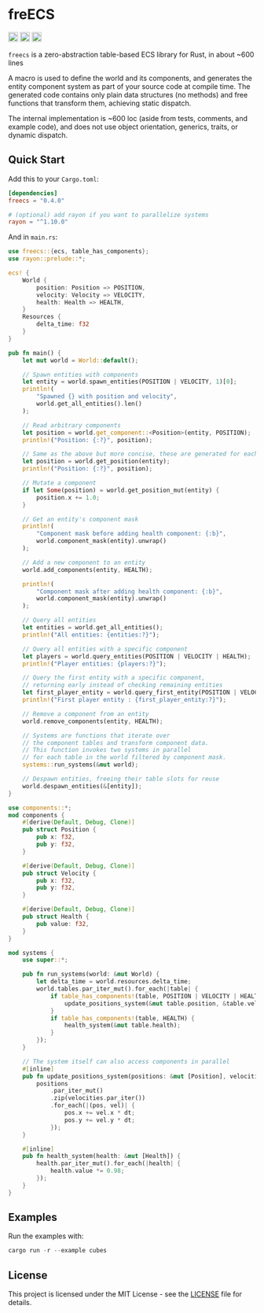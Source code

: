 # freECS

[<img alt="github" src="https://img.shields.io/badge/github-matthewjberger/freecs-8da0cb?style=for-the-badge&labelColor=555555&logo=github" height="20">](https://github.com/matthewjberger/freecs)
[<img alt="crates.io" src="https://img.shields.io/crates/v/freecs.svg?style=for-the-badge&color=fc8d62&logo=rust" height="20">](https://crates.io/crates/freecs)
[<img alt="docs.rs" src="https://img.shields.io/badge/docs.rs-freecs-66c2a5?style=for-the-badge&labelColor=555555&logo=docs.rs" height="20">](https://docs.rs/freecs)

`freecs` is a zero-abstraction table-based ECS library for Rust, in about ~600 lines

A macro is used to define the world and its components, and generates
the entity component system as part of your source code at compile time. The generated code
contains only plain data structures (no methods) and free functions that transform them, achieving static dispatch.

The internal implementation is ~600 loc (aside from tests, comments, and example code),
and does not use object orientation, generics, traits, or dynamic dispatch.

## Quick Start

Add this to your `Cargo.toml`:

```toml
[dependencies]
freecs = "0.4.0"

# (optional) add rayon if you want to parallelize systems
rayon = "^1.10.0"
```

And in `main.rs`:

```rust
use freecs::{ecs, table_has_components};
use rayon::prelude::*;

ecs! {
    World {
        position: Position => POSITION,
        velocity: Velocity => VELOCITY,
        health: Health => HEALTH,
    }
    Resources {
        delta_time: f32
    }
}

pub fn main() {
    let mut world = World::default();

    // Spawn entities with components
    let entity = world.spawn_entities(POSITION | VELOCITY, 1)[0];
    println!(
        "Spawned {} with position and velocity",
        world.get_all_entities().len()
    );

    // Read arbitrary components
    let position = world.get_component::<Position>(entity, POSITION);
    println!("Position: {:?}", position);

    // Same as the above but more concise, these are generated for each component
    let position = world.get_position(entity);
    println!("Position: {:?}", position);

    // Mutate a component
    if let Some(position) = world.get_position_mut(entity) {
        position.x += 1.0;
    }

    // Get an entity's component mask
    println!(
        "Component mask before adding health component: {:b}",
        world.component_mask(entity).unwrap()
    );

    // Add a new component to an entity
    world.add_components(entity, HEALTH);

    println!(
        "Component mask after adding health component: {:b}",
        world.component_mask(entity).unwrap()
    );

    // Query all entities
    let entities = world.get_all_entities();
    println!("All entities: {entities:?}");

    // Query all entities with a specific component
    let players = world.query_entities(POSITION | VELOCITY | HEALTH);
    println!("Player entities: {players:?}");

    // Query the first entity with a specific component,
    // returning early instead of checking remaining entities
    let first_player_entity = world.query_first_entity(POSITION | VELOCITY | HEALTH);
    println!("First player entity : {first_player_entity:?}");

    // Remove a component from an entity
    world.remove_components(entity, HEALTH);

    // Systems are functions that iterate over
    // the component tables and transform component data.
    // This function invokes two systems in parallel
    // for each table in the world filtered by component mask.
    systems::run_systems(&mut world);

    // Despawn entities, freeing their table slots for reuse
    world.despawn_entities(&[entity]);
}

use components::*;
mod components {
    #[derive(Default, Debug, Clone)]
    pub struct Position {
        pub x: f32,
        pub y: f32,
    }

    #[derive(Default, Debug, Clone)]
    pub struct Velocity {
        pub x: f32,
        pub y: f32,
    }

    #[derive(Default, Debug, Clone)]
    pub struct Health {
        pub value: f32,
    }
}

mod systems {
    use super::*;

    pub fn run_systems(world: &mut World) {
        let delta_time = world.resources.delta_time;
        world.tables.par_iter_mut().for_each(|table| {
            if table_has_components!(table, POSITION | VELOCITY | HEALTH) {
                update_positions_system(&mut table.position, &table.velocity, delta_time);
            }
            if table_has_components!(table, HEALTH) {
                health_system(&mut table.health);
            }
        });
    }

    // The system itself can also access components in parallel
    #[inline]
    pub fn update_positions_system(positions: &mut [Position], velocities: &[Velocity], dt: f32) {
        positions
            .par_iter_mut()
            .zip(velocities.par_iter())
            .for_each(|(pos, vel)| {
                pos.x += vel.x * dt;
                pos.y += vel.y * dt;
            });
    }

    #[inline]
    pub fn health_system(health: &mut [Health]) {
        health.par_iter_mut().for_each(|health| {
            health.value *= 0.98;
        });
    }
}
```

## Examples

Run the examples with:

```rust
cargo run -r --example cubes
```

## License

This project is licensed under the MIT License - see the [LICENSE](LICENSE.md) file for details.
